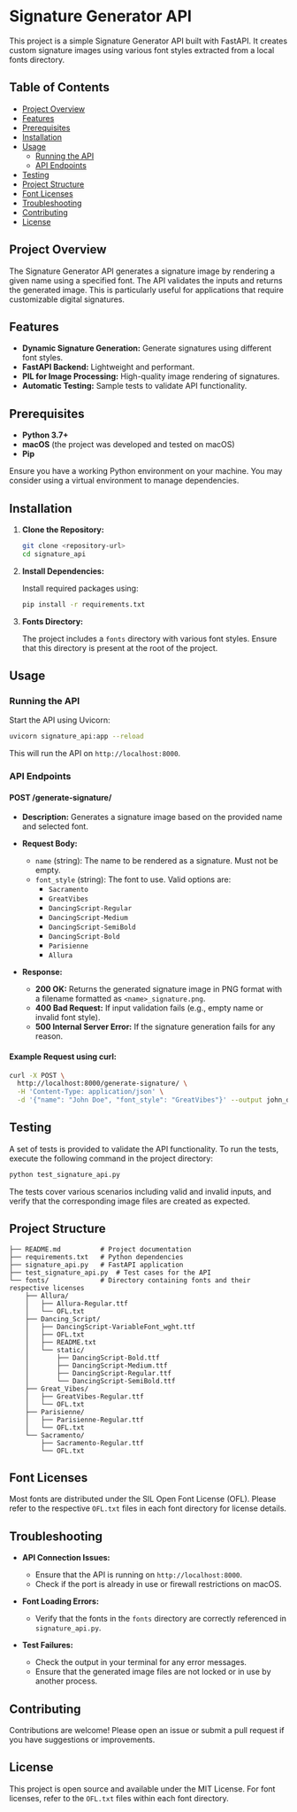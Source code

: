 # Signature Generator API

This project is a simple Signature Generator API built with FastAPI. It creates custom signature images using various font styles extracted from a local fonts directory.

## Table of Contents

- [Project Overview](#project-overview)
- [Features](#features)
- [Prerequisites](#prerequisites)
- [Installation](#installation)
- [Usage](#usage)
  - [Running the API](#running-the-api)
  - [API Endpoints](#api-endpoints)
- [Testing](#testing)
- [Project Structure](#project-structure)
- [Font Licenses](#font-licenses)
- [Troubleshooting](#troubleshooting)
- [Contributing](#contributing)
- [License](#license)

## Project Overview

The Signature Generator API generates a signature image by rendering a given name using a specified font. The API validates the inputs and returns the generated image. This is particularly useful for applications that require customizable digital signatures.

## Features

- **Dynamic Signature Generation:** Generate signatures using different font styles.
- **FastAPI Backend:** Lightweight and performant.
- **PIL for Image Processing:** High-quality image rendering of signatures.
- **Automatic Testing:** Sample tests to validate API functionality.

## Prerequisites

- **Python 3.7+**
- **macOS** (the project was developed and tested on macOS)
- **Pip**

Ensure you have a working Python environment on your machine. You may consider using a virtual environment to manage dependencies.

## Installation

1. **Clone the Repository:**

   ```bash
   git clone <repository-url>
   cd signature_api
   ```

2. **Install Dependencies:**

   Install required packages using:

   ```bash
   pip install -r requirements.txt
   ```

3. **Fonts Directory:**

   The project includes a `fonts` directory with various font styles. Ensure that this directory is present at the root of the project.

## Usage

### Running the API

Start the API using Uvicorn:

```bash
uvicorn signature_api:app --reload
```

This will run the API on `http://localhost:8000`.

### API Endpoints

#### POST /generate-signature/

- **Description:** Generates a signature image based on the provided name and selected font.
- **Request Body:**
  - `name` (string): The name to be rendered as a signature. Must not be empty.
  - `font_style` (string): The font to use. Valid options are:
    - `Sacramento`
    - `GreatVibes`
    - `DancingScript-Regular`
    - `DancingScript-Medium`
    - `DancingScript-SemiBold`
    - `DancingScript-Bold`
    - `Parisienne`
    - `Allura`

- **Response:**
  - **200 OK:** Returns the generated signature image in PNG format with a filename formatted as `<name>_signature.png`.
  - **400 Bad Request:** If input validation fails (e.g., empty name or invalid font style).
  - **500 Internal Server Error:** If the signature generation fails for any reason.

#### Example Request using curl:

```bash
curl -X POST \
  http://localhost:8000/generate-signature/ \
  -H 'Content-Type: application/json' \
  -d '{"name": "John Doe", "font_style": "GreatVibes"}' --output john_doe_signature.png
```

## Testing

A set of tests is provided to validate the API functionality. To run the tests, execute the following command in the project directory:

```bash
python test_signature_api.py
```

The tests cover various scenarios including valid and invalid inputs, and verify that the corresponding image files are created as expected.

## Project Structure

```
├── README.md          # Project documentation
├── requirements.txt   # Python dependencies
├── signature_api.py   # FastAPI application
├── test_signature_api.py  # Test cases for the API
└── fonts/             # Directory containing fonts and their respective licenses
    ├── Allura/
    │   ├── Allura-Regular.ttf
    │   └── OFL.txt
    ├── Dancing_Script/
    │   ├── DancingScript-VariableFont_wght.ttf
    │   ├── OFL.txt
    │   ├── README.txt
    │   └── static/
    │       ├── DancingScript-Bold.ttf
    │       ├── DancingScript-Medium.ttf
    │       ├── DancingScript-Regular.ttf
    │       └── DancingScript-SemiBold.ttf
    ├── Great_Vibes/
    │   ├── GreatVibes-Regular.ttf
    │   └── OFL.txt
    ├── Parisienne/
    │   ├── Parisienne-Regular.ttf
    │   └── OFL.txt
    └── Sacramento/
        ├── Sacramento-Regular.ttf
        └── OFL.txt
```

## Font Licenses

Most fonts are distributed under the SIL Open Font License (OFL). Please refer to the respective `OFL.txt` files in each font directory for license details.

## Troubleshooting

- **API Connection Issues:**
  - Ensure that the API is running on `http://localhost:8000`.
  - Check if the port is already in use or firewall restrictions on macOS.

- **Font Loading Errors:**
  - Verify that the fonts in the `fonts` directory are correctly referenced in `signature_api.py`.

- **Test Failures:**
  - Check the output in your terminal for any error messages.
  - Ensure that the generated image files are not locked or in use by another process.

## Contributing

Contributions are welcome! Please open an issue or submit a pull request if you have suggestions or improvements.

## License

This project is open source and available under the MIT License. For font licenses, refer to the `OFL.txt` files within each font directory.
